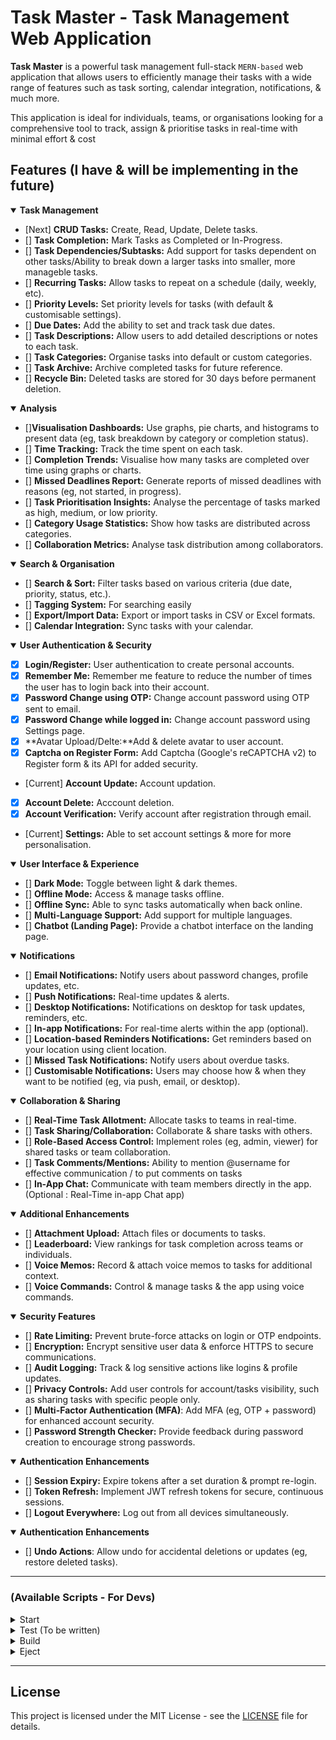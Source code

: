 # Task Master - Task Management Web Application

**Task Master** is a powerful task management full-stack `MERN-based` web application that allows users to efficiently manage their tasks with a wide range of features such as task sorting, calendar integration, notifications, & much more.

This application is ideal for individuals, teams, or organisations looking for a comprehensive tool to track, assign & prioritise tasks in real-time with minimal effort & cost

## Features (I have & will be implementing in the future)

<details open>
  <summary><strong>Task Management</strong></summary>
    
- [Next] **CRUD Tasks:** Create, Read, Update, Delete tasks.
- [] **Task Completion:** Mark Tasks as Completed or In-Progress.
- [] **Task Dependencies/Subtasks:** Add support for tasks dependent on other tasks/Ability to break down a larger tasks into smaller, more manageble tasks.
- [] **Recurring Tasks:** Allow tasks to repeat on a schedule (daily, weekly, etc).
- [] **Priority Levels:** Set priority levels for tasks (with default & customisable settings).
- [] **Due Dates:** Add the ability to set and track task due dates.
- [] **Task Descriptions:** Allow users to add detailed descriptions or notes to each task.
- [] **Task Categories:** Organise tasks into default or custom categories.
- [] **Task Archive:** Archive completed tasks for future reference.
- [] **Recycle Bin:** Deleted tasks are stored for 30 days before permanent deletion.

</details>

<details open>
  <summary><strong>Analysis</strong></summary>

- []**Visualisation Dashboards:** Use graphs, pie charts, and histograms to present data (eg, task breakdown by category or completion status).
- [] **Time Tracking:** Track the time spent on each task.
- [] **Completion Trends:** Visualise how many tasks are completed over time using graphs or charts.
- [] **Missed Deadlines Report:** Generate reports of missed deadlines with reasons (eg, not started, in progress).
- [] **Task Prioritisation Insights:** Analyse the percentage of tasks marked as high, medium, or low priority.
- [] **Category Usage Statistics:** Show how tasks are distributed across categories.
- [] **Collaboration Metrics:** Analyse task distribution among collaborators.

</details>

<details open>
  <summary><strong>Search & Organisation</strong></summary>

- [] **Search & Sort:** Filter tasks based on various criteria (due date, priority, status, etc.).
- [] **Tagging System:** For searching easily
- [] **Export/Import Data:** Export or import tasks in CSV or Excel formats.
- [] **Calendar Integration:** Sync tasks with your calendar.

</details>

<details open>
  <summary><strong>User Authentication & Security</strong></summary>

- [x] **Login/Register:** User authentication to create personal accounts.
- [x] **Remember Me:** Remember me feature to reduce the number of times the user has to login back into their account.
- [x] **Password Change using OTP:** Change account password using OTP sent to email.
- [x] **Password Change while logged in:** Change account password using Settings page.
- [x] **Avatar Upload/Delte:**Add & delete avatar to user account.
- [x] **Captcha on Register Form:** Add Captcha (Google's reCAPTCHA v2) to Register form & its API for added security.
- [Current] **Account Update:** Account updation.
- [x] **Account Delete:** Acccount deletion.
- [x] **Account Verification:** Verify account after registration through email.
- [Current] **Settings:** Able to set account settings & more for more personalisation.

</details>

<details open>
  <summary><strong>User Interface & Experience</strong></summary>

- [] **Dark Mode:** Toggle between light & dark themes.
- [] **Offline Mode:** Access & manage tasks offline.
- [] **Offline Sync:** Able to sync tasks automatically when back online.
- [] **Multi-Language Support:** Add support for multiple languages.
- [] **Chatbot (Landing Page):** Provide a chatbot interface on the landing page.

</details>

<details open>
  <summary><strong>Notifications</strong></summary>

- [] **Email Notifications:** Notify users about password changes, profile updates, etc.
- [] **Push Notifications:** Real-time updates & alerts.
- [] **Desktop Notifications:** Notifications on desktop for task updates, reminders, etc.
- [] **In-app Notifications:** For real-time alerts within the app (optional).
- [] **Location-based Reminders Notifications:** Get reminders based on your location using client location.
- [] **Missed Task Notifications:** Notify users about overdue tasks.
- [] **Customisable Notifications:** Users may choose how & when they want to be notified (eg, via push, email, or desktop).

</details>

<details open>
  <summary><strong>Collaboration & Sharing</strong></summary>

- [] **Real-Time Task Allotment:** Allocate tasks to teams in real-time.
- [] **Task Sharing/Collaboration:** Collaborate & share tasks with others.
- [] **Role-Based Access Control:** Implement roles (eg, admin, viewer) for shared tasks or team collaboration.
- [] **Task Comments/Mentions:** Ability to mention @username for effective communication / to put comments on tasks
- [] **In-App Chat:** Communicate with team members directly in the app. (Optional : Real-Time in-app Chat app)

</details>

<details open>
  <summary><strong>Additional Enhancements</strong></summary>

- [] **Attachment Upload:** Attach files or documents to tasks.
- [] **Leaderboard:** View rankings for task completion across teams or individuals.
- [] **Voice Memos:** Record & attach voice memos to tasks for additional context.
- [] **Voice Commands:** Control & manage tasks & the app using voice commands.

</details>

<details open>
  <summary><strong>Security Features</strong></summary>

- [] **Rate Limiting:** Prevent brute-force attacks on login or OTP endpoints.
- [] **Encryption:** Encrypt sensitive user data & enforce HTTPS to secure communications.
- [] **Audit Logging:** Track & log sensitive actions like logins & profile updates.
- [] **Privacy Controls:** Add user controls for account/tasks visibility, such as sharing tasks with specific people only.
- [] **Multi-Factor Authentication (MFA)**: Add MFA (eg, OTP + password) for enhanced account security.
- [] **Password Strength Checker:** Provide feedback during password creation to encourage strong passwords.

</details>

<details open>
  <summary><strong>Authentication Enhancements</strong></summary>

- [] **Session Expiry:** Expire tokens after a set duration & prompt re-login.
- [] **Token Refresh:** Implement JWT refresh tokens for secure, continuous sessions.
- [] **Logout Everywhere:** Log out from all devices simultaneously.

</details>

<details open>
  <summary><strong>Authentication Enhancements</strong></summary>

- [] **Undo Actions**: Allow undo for accidental deletions or updates (eg, restore deleted tasks).

</details>

---

### (Available Scripts - For Devs)

<details>
  <summary>Start</summary>
    
    npm start

Runs the app in development mode.
Open [http://localhost:3000](http://localhost:3000) to view it in your browser.

> You may also see any lint errors in the console.

</details>
<details>
  <summary>Test (To be written)</summary>

    npm test

Launches the test runner in the interactive watch mode.
See the section about [running tests](https://facebook.github.io/create-react-app/docs/running-tests) for more information.

</details>
<details>
  <summary>Build</summary>

    npm run build

Builds the app for production to the `build` folder.

> Correctly bundles React in production mode & optimises the build for the best performance.
> The build is minified & the filenames include the hashes

</details>
<details>
  <summary>Eject</summary>

    npm run eject

**Note: this is a one-way operation. Once you `eject`, you can't go back!**
If you aren't satisfied with the build tool & configuration choices, you can `eject` at any time

> This will remove the single build dependency from your project

</details>

---

## License

This project is licensed under the MIT License - see the [LICENSE](LICENSE) file for details.
